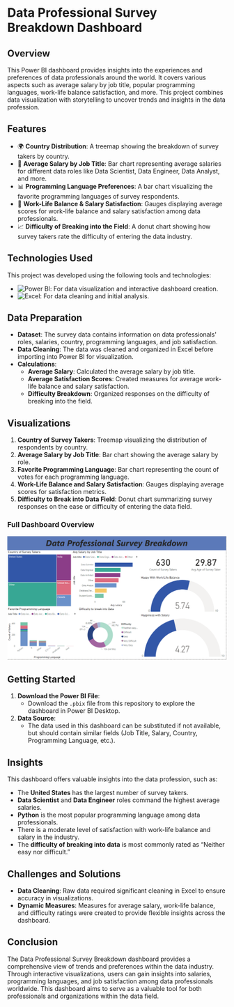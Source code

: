 # Data Professional Survey Breakdown Dashboard

## Overview
This Power BI dashboard provides insights into the experiences and preferences of data professionals around the world. It covers various aspects such as average salary by job title, popular programming languages, work-life balance satisfaction, and more. This project combines data visualization with storytelling to uncover trends and insights in the data profession.

## Features
- 🌍 **Country Distribution**: A treemap showing the breakdown of survey takers by country.
- 💼 **Average Salary by Job Title**: Bar chart representing average salaries for different data roles like Data Scientist, Data Engineer, Data Analyst, and more.
- 📊 **Programming Language Preferences**: A bar chart visualizing the favorite programming languages of survey respondents.
- 💪 **Work-Life Balance & Salary Satisfaction**: Gauges displaying average scores for work-life balance and salary satisfaction among data professionals.
- 📈 **Difficulty of Breaking into the Field**: A donut chart showing how survey takers rate the difficulty of entering the data industry.

## Technologies Used

This project was developed using the following tools and technologies:

- ![Power BI](https://img.shields.io/badge/Power%20BI-F2C811?style=for-the-badge&logo=powerbi&logoColor=black): For data visualization and interactive dashboard creation.
- ![Excel](https://img.shields.io/badge/Microsoft%20Excel-217346?style=for-the-badge&logo=microsoft-excel&logoColor=white): For data cleaning and initial analysis.

## Data Preparation
- **Dataset**: The survey data contains information on data professionals' roles, salaries, country, programming languages, and job satisfaction.
- **Data Cleaning**: The data was cleaned and organized in Excel before importing into Power BI for visualization.
- **Calculations**:
  - **Average Salary**: Calculated the average salary by job title.
  - **Average Satisfaction Scores**: Created measures for average work-life balance and salary satisfaction.
  - **Difficulty Breakdown**: Organized responses on the difficulty of breaking into the field.

## Visualizations
1. **Country of Survey Takers**: Treemap visualizing the distribution of respondents by country.
2. **Average Salary by Job Title**: Bar chart showing the average salary by role.
3. **Favorite Programming Language**: Bar chart representing the count of votes for each programming language.
4. **Work-Life Balance and Salary Satisfaction**: Gauges displaying average scores for satisfaction metrics.
5. **Difficulty to Break into Data Field**: Donut chart summarizing survey responses on the ease or difficulty of entering the data field.

### Full Dashboard Overview
![Data Professional Survey Breakdown](images/survey_dashboard.png)

## Getting Started
1. **Download the Power BI File**:
   - Download the `.pbix` file from this repository to explore the dashboard in Power BI Desktop.
2. **Data Source**:
   - The data used in this dashboard can be substituted if not available, but should contain similar fields (Job Title, Salary, Country, Programming Language, etc.).

## Insights
This dashboard offers valuable insights into the data profession, such as:
- The **United States** has the largest number of survey takers.
- **Data Scientist** and **Data Engineer** roles command the highest average salaries.
- **Python** is the most popular programming language among data professionals.
- There is a moderate level of satisfaction with work-life balance and salary in the industry.
- The **difficulty of breaking into data** is most commonly rated as “Neither easy nor difficult.”

## Challenges and Solutions
- **Data Cleaning**: Raw data required significant cleaning in Excel to ensure accuracy in visualizations.
- **Dynamic Measures**: Measures for average salary, work-life balance, and difficulty ratings were created to provide flexible insights across the dashboard.

## Conclusion
The Data Professional Survey Breakdown dashboard provides a comprehensive view of trends and preferences within the data industry. Through interactive visualizations, users can gain insights into salaries, programming languages, and job satisfaction among data professionals worldwide. This dashboard aims to serve as a valuable tool for both professionals and organizations within the data field.

